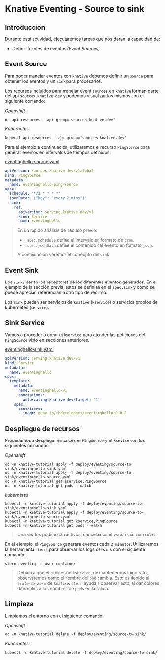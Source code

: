 # Knative Eventing - Source to sink

## Introduccion
Durante está actividad, ejecutaremos tareas que nos daran la capacidad de:
- Definir fuentes de eventos *(Event Sources)*

## Event Source

Para poder manejar eventos con `knative` debemos definir un `source` para obtener los eventos y un `sink` para procesarlos. 

Los recursos incluidos para manejar event `sources` en `knative` forman parte del api `sources.knative.dev` y podemos visualizar los mismos con el siguiente comando:

*Openshift*
```console
oc api-resources --api-group='sources.knative.dev'
```

*Kubernetes*
```console
kubectl api-resources --api-group='sources.knative.dev'
```

Para el ejemplo a continuación, utilizaremos el recurso `PingSource` para generar eventos en intervalos de tiempos definidos:

[eventinghello-source.yaml](../../deploy/eventing/source-to-sink/eventinghello-source.yaml)
```yaml
apiVersion: sources.knative.dev/v1alpha2
kind: PingSource 
metadata:
  name: eventinghello-ping-source
spec: 
  schedule: "*/2 * * * *"
  jsonData: '{"key": "every 2 mins"}'
  sink:
    ref:
      apiVersion: serving.knative.dev/v1
      kind: Service
      name: eventinghello
```

>En un rápido análisis del recuso previo:
> - `.spec.schedule` define el intervalo en formato de `cron`. 
> - `.spec.jsonData` define el contenido del evento en formato `json`.
> 
>A continuación veremos el conecpto del `sink`

## Event Sink

Los `sinks` serían los receptores de los diferentes eventos generados. En el ejemplo de la sección previa, estos se definian en el `spec.sink` y como se puede apreciar, referencian a otro tipo de recurso. 

Los `sink` pueden ser servicios de `knative` (`kservice`) o servicios propios de kubernetes (`service`).

## Sink Service

Vamos a proceder a crear el `kservice` para atender las peticiones del `PingSource` visto en secciones anteriores. 

[eventinghello-sink.yaml](../../deploy/eventing/source-to-sink/eventinghello-sink.yaml)
```yaml
apiVersion: serving.knative.dev/v1
kind: Service
metadata:
  name: eventinghello
spec:
  template:
    metadata:
      name: eventinghello-v1
      annotations:
        autoscaling.knative.dev/target: "1"
    spec:
      containers:
      - image: quay.io/rhdevelopers/eventinghello:0.0.2
```

## Despliegue de recursos

Procedamos a desplegar entonces el `PingSource` y el `ksevice` con los siguientes comandos:

*Openshift*
```console
oc -n knative-tutorial apply -f deploy/eventing/source-to-sink/eventinghello-sink.yaml
oc -n knative-tutorial apply -f deploy/eventing/source-to-sink/eventinghello-source.yaml
oc -n knative-tutorial get kservice,PingSource
oc -n knative-tutorial get pods --watch
```

*kubernetes*
```console
kubectl -n knative-tutorial apply -f deploy/eventing/source-to-sink/eventinghello-sink.yaml
kubectl -n knative-tutorial apply -f deploy/eventing/source-to-sink/eventinghello-source.yaml
kubectl -n knative-tutorial get kservice,PingSource
kubectl -n knative-tutorial get pods --watch
```

> Una vez los pods están activos, cancelamos el watch con `Control+C`

En el ejemplo, el `PingSource` generara eventos cada `2 minutos`. Utilizaremos la herramienta `stern`, para observar los logs del `sink` con el siguiente comando: 

```console
stern eventing -c user-container
```

> Debido a que el `sink` es un `kservice`, de mantenernos largo rato, observaremos como el nombre del `pod` cambia. Esto es debido al *`scale-to-zero`* de `knative`. `stern` ayuda a observar esto, al dar colores diferentes a los nombres de `pods` en la salida.

## Limpieza
Limpiamos el entorno con el siguiente comando:

*Openshift*
```console
oc -n knative-tutorial delete -f deploy/eventing/source-to-sink/
```

*Kubernetes*
```console
kubectl -n knative-tutorial delete -f deploy/eventing/source-to-sink/
```
